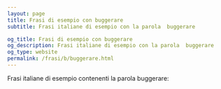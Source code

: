 ```yaml
---
layout: page
title: Frasi di esempio con buggerare 
subtitle: Frasi italiane di esempio con la parola  buggerare

og_title: Frasi di esempio con buggerare 
og_description: Frasi italiane di esempio con la parola  buggerare
og_type: website
permalink: /frasi/b/buggerare.html
---
```


Frasi italiane di esempio contenenti la parola buggerare:


